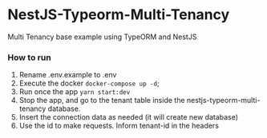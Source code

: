 # NestJS-Typeorm-Multi-Tenancy

Multi Tenancy base example using TypeORM and NestJS

### How to run

1. Rename .env.example to .env
2. Execute the docker `docker-compose up -d`;
3. Run once the app `yarn start:dev`
4. Stop the app, and go to the tenant table inside the nestjs-typeorm-multi-tenancy database.
5. Insert the connection data as needed (it will create new database)
6. Use the id to make requests. Inform tenant-id in the headers
